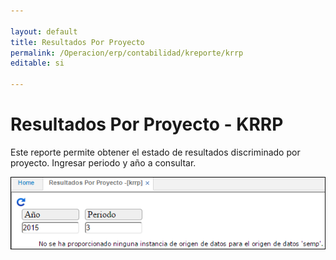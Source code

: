```yaml
---

layout: default
title: Resultados Por Proyecto
permalink: /Operacion/erp/contabilidad/kreporte/krrp
editable: si

---
```


# Resultados Por Proyecto - KRRP

Este reporte permite obtener el estado de resultados discriminado por proyecto. Ingresar periodo y año a consultar.  

![](KRRP.png)










